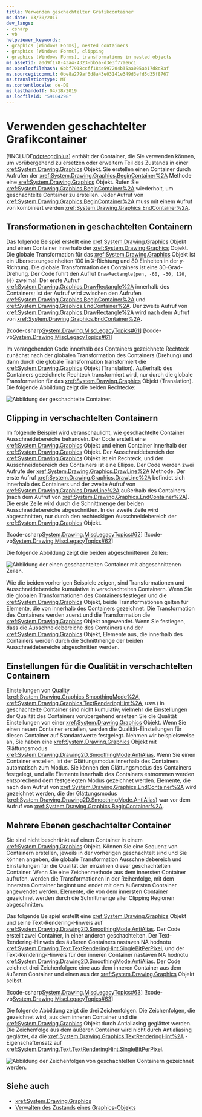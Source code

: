 ```yaml
---
title: Verwenden geschachtelter Grafikcontainer
ms.date: 03/30/2017
dev_langs:
- csharp
- vb
helpviewer_keywords:
- graphics [Windows Forms], nested containers
- graphics [Windows Forms], clipping
- graphics [Windows Forms], transformations in nested objects
ms.assetid: a0d9f178-43a4-4323-bb5a-d3e3f77ae6c1
ms.openlocfilehash: 6bbf7918ccff184e597204b35aa005ab17d8d8af
ms.sourcegitcommit: 0be8a279af6d8a43e03141e349d3efd5d35f8767
ms.translationtype: MT
ms.contentlocale: de-DE
ms.lasthandoff: 04/18/2019
ms.locfileid: "59104298"
---
```

# <a name="using-nested-graphics-containers"></a>Verwenden geschachtelter Grafikcontainer
[!INCLUDE[ndptecgdiplus](../../../../includes/ndptecgdiplus-md.md)] enthält der Container, die Sie verwenden können, um vorübergehend zu ersetzen oder erweitern Teil des Zustands in einer <xref:System.Drawing.Graphics> Objekt. Sie erstellen einen Container durch Aufrufen der <xref:System.Drawing.Graphics.BeginContainer%2A> Methode eine <xref:System.Drawing.Graphics> Objekt. Rufen Sie <xref:System.Drawing.Graphics.BeginContainer%2A> wiederholt, um geschachtelte Container zu erstellen. Jeder Aufruf von <xref:System.Drawing.Graphics.BeginContainer%2A> muss mit einem Aufruf von kombiniert werden <xref:System.Drawing.Graphics.EndContainer%2A>.  
  
## <a name="transformations-in-nested-containers"></a>Transformationen in geschachtelten Containern  
 Das folgende Beispiel erstellt eine <xref:System.Drawing.Graphics> Objekt und einen Container innerhalb der <xref:System.Drawing.Graphics> Objekt. Die globale Transformation für das <xref:System.Drawing.Graphics> Objekt ist ein Übersetzungseinheiten 100 in X-Richtung und 80 Einheiten in der y-Richtung. Die globale Transformation des Containers ist eine 30-Grad-Drehung. Der Code führt den Aufruf `DrawRectangle(pen, -60, -30, 120, 60)` zweimal. Der erste Aufruf <xref:System.Drawing.Graphics.DrawRectangle%2A> innerhalb des Containers; ist der Aufruf wird zwischen den Aufrufen <xref:System.Drawing.Graphics.BeginContainer%2A> und <xref:System.Drawing.Graphics.EndContainer%2A>. Der zweite Aufruf von <xref:System.Drawing.Graphics.DrawRectangle%2A> wird nach dem Aufruf von <xref:System.Drawing.Graphics.EndContainer%2A>.  
  
 [!code-csharp[System.Drawing.MiscLegacyTopics#61](~/samples/snippets/csharp/VS_Snippets_Winforms/System.Drawing.MiscLegacyTopics/CS/Class1.cs#61)]
 [!code-vb[System.Drawing.MiscLegacyTopics#61](~/samples/snippets/visualbasic/VS_Snippets_Winforms/System.Drawing.MiscLegacyTopics/VB/Class1.vb#61)]  
  
 Im vorangehenden Code innerhalb des Containers gezeichnete Rechteck zunächst nach der globalen Transformation des Containers (Drehung) und dann durch die globale Transformation transformiert die <xref:System.Drawing.Graphics> Objekt (Translation). Außerhalb des Containers gezeichnete Rechteck transformiert wird, nur durch die globale Transformation für das <xref:System.Drawing.Graphics> Objekt (Translation). Die folgende Abbildung zeigt die beiden Rechtecke: 
  
 ![Abbildung der geschachtelte Container.](./media/using-nested-graphics-containers/nested-containers-illustration.png)  
  
## <a name="clipping-in-nested-containers"></a>Clipping in verschachtelten Containern  
 Im folgende Beispiel wird veranschaulicht, wie geschachtelte Container Ausschneidebereiche behandeln. Der Code erstellt eine <xref:System.Drawing.Graphics> Objekt und einen Container innerhalb der <xref:System.Drawing.Graphics> Objekt. Der Ausschneidebereich der <xref:System.Drawing.Graphics> Objekt ist ein Rechteck, und der Ausschneidebereich des Containers ist eine Ellipse. Der Code werden zwei Aufrufe der <xref:System.Drawing.Graphics.DrawLine%2A> Methode. Der erste Aufruf <xref:System.Drawing.Graphics.DrawLine%2A> befindet sich innerhalb des Containers und der zweite Aufruf von <xref:System.Drawing.Graphics.DrawLine%2A> außerhalb des Containers (nach dem Aufruf von <xref:System.Drawing.Graphics.EndContainer%2A>). Die erste Zeile wird durch die Schnittmenge der beiden Ausschneidebereiche abgeschnitten. In der zweite Zeile wird abgeschnitten, nur durch den rechteckigen Ausschneidebereich der <xref:System.Drawing.Graphics> Objekt.  
  
 [!code-csharp[System.Drawing.MiscLegacyTopics#62](~/samples/snippets/csharp/VS_Snippets_Winforms/System.Drawing.MiscLegacyTopics/CS/Class1.cs#62)]
 [!code-vb[System.Drawing.MiscLegacyTopics#62](~/samples/snippets/visualbasic/VS_Snippets_Winforms/System.Drawing.MiscLegacyTopics/VB/Class1.vb#62)]  
  
 Die folgende Abbildung zeigt die beiden abgeschnittenen Zeilen:
  
 ![Abbildung der einen geschachtelten Container mit abgeschnittenen Zeilen.](./media/using-nested-graphics-containers/nested-container-clipped-lines.png)  
  
 Wie die beiden vorherigen Beispiele zeigen, sind Transformationen und Ausschneidebereiche kumulative in verschachtelten Containern. Wenn Sie die globalen Transformationen des Containers festlegen und die <xref:System.Drawing.Graphics> Objekt, beide Transformationen gelten für Elemente, die von innerhalb des Containers gezeichnet. Die Transformation des Containers werden zuerst und die Transformation die <xref:System.Drawing.Graphics> Objekt angewendet. Wenn Sie festlegen, dass die Ausschneidebereiche des Containers und der <xref:System.Drawing.Graphics> Objekt, Elemente aus, die innerhalb des Containers werden durch die Schnittmenge der beiden Ausschneidebereiche abgeschnitten werden.  
  
## <a name="quality-settings-in-nested-containers"></a>Einstellungen für die Qualität in verschachtelten Containern  
 Einstellungen von Quality (<xref:System.Drawing.Graphics.SmoothingMode%2A>, <xref:System.Drawing.Graphics.TextRenderingHint%2A>, usw.) in geschachtelte Container sind nicht kumulativ; vielmehr die Einstellungen der Qualität des Containers vorübergehend ersetzen Sie die Qualität Einstellungen von einer <xref:System.Drawing.Graphics> Objekt. Wenn Sie einen neuen Container erstellen, werden die Qualität-Einstellungen für diesen Container auf Standardwerte festgelegt. Nehmen wir beispielsweise an, Sie haben eine <xref:System.Drawing.Graphics> Objekt mit Glättungsmodus <xref:System.Drawing.Drawing2D.SmoothingMode.AntiAlias>. Wenn Sie einen Container erstellen, ist der Glättungsmodus innerhalb des Containers automatisch zum Modus. Sie können den Glättungsmodus des Containers festgelegt, und alle Elemente innerhalb des Containers entnommen werden entsprechend dem festgelegten Modus gezeichnet werden. Elemente, die nach dem Aufruf von <xref:System.Drawing.Graphics.EndContainer%2A> wird gezeichnet werden, die der Glättungsmodus (<xref:System.Drawing.Drawing2D.SmoothingMode.AntiAlias>) war vor dem Aufruf von <xref:System.Drawing.Graphics.BeginContainer%2A>.  
  
## <a name="several-layers-of-nested-containers"></a>Mehrere Ebenen geschachtelter Container  
 Sie sind nicht beschränkt auf einen Container in einem <xref:System.Drawing.Graphics> Objekt. Können Sie eine Sequenz von Containern erstellen, jeweils in der vorherigen geschachtelt sind und Sie können angeben, die globale Transformation Ausschneidebereich und Einstellungen für die Qualität der einzelnen dieser geschachtelten Container. Wenn Sie eine Zeichenmethode aus dem innersten Container aufrufen, werden die Transformationen in der Reihenfolge, mit dem innersten Container beginnt und endet mit dem äußersten Container angewendet werden. Elemente, die von dem innersten Container gezeichnet werden durch die Schnittmenge aller Clipping Regionen abgeschnitten.  
  
 Das folgende Beispiel erstellt eine <xref:System.Drawing.Graphics> Objekt und seine Text-Rendering-Hinweis auf <xref:System.Drawing.Drawing2D.SmoothingMode.AntiAlias>. Der Code erstellt zwei Container, in einer anderen geschachtelten. Der Text-Rendering-Hinweis des äußeren Containers nastaven NA hodnotu <xref:System.Drawing.Text.TextRenderingHint.SingleBitPerPixel>, und der Text-Rendering-Hinweis für den inneren Container nastaven NA hodnotu <xref:System.Drawing.Drawing2D.SmoothingMode.AntiAlias>. Der Code zeichnet drei Zeichenfolgen: eine aus dem inneren Container aus dem äußeren Container und einen aus der <xref:System.Drawing.Graphics> Objekt selbst.  
  
 [!code-csharp[System.Drawing.MiscLegacyTopics#63](~/samples/snippets/csharp/VS_Snippets_Winforms/System.Drawing.MiscLegacyTopics/CS/Class1.cs#63)]
 [!code-vb[System.Drawing.MiscLegacyTopics#63](~/samples/snippets/visualbasic/VS_Snippets_Winforms/System.Drawing.MiscLegacyTopics/VB/Class1.vb#63)]  
  
 Die folgende Abbildung zeigt die drei Zeichenfolgen. Die Zeichenfolgen, die gezeichnet wird, aus dem inneren Container und die <xref:System.Drawing.Graphics> Objekt durch Antialiasing geglättet werden. Die Zeichenfolge aus dem äußeren Container wird nicht durch Antialiasing geglättet, da die <xref:System.Drawing.Graphics.TextRenderingHint%2A> -Eigenschaftensatz auf <xref:System.Drawing.Text.TextRenderingHint.SingleBitPerPixel>.  
  
 ![Abbildung der Zeichenfolgen von geschachtelten Containern gezeichnet werden.](./media/using-nested-graphics-containers/nested-containers-three-strings.png)  
  
## <a name="see-also"></a>Siehe auch

- <xref:System.Drawing.Graphics>
- [Verwalten des Zustands eines Graphics-Objekts](managing-the-state-of-a-graphics-object.md)
